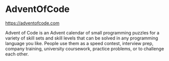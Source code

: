# AdventOfCode

https://adventofcode.com

Advent of Code is an Advent calendar of small programming puzzles for a variety of skill sets and skill levels that can be solved in any programming language you like. 
People use them as a speed contest, interview prep, company training, university coursework, practice problems, or to challenge each other.
